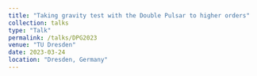 ```yaml
---
title: "Taking gravity test with the Double Pulsar to higher orders"
collection: talks
type: "Talk"
permalink: /talks/DPG2023
venue: "TU Dresden"
date: 2023-03-24
location: "Dresden, Germany"
---
```

